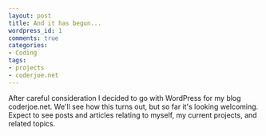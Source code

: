 ```yaml
--- 
layout: post
title: And it has begun...
wordpress_id: 1
comments: true
categories: 
- Coding
tags: 
- projects
- coderjoe.net
---
```


After careful consideration I decided to go with WordPress for my blog coderjoe.net.
We'll see how this turns out, but so far it's looking welcoming.
Expect to see posts and articles relating to myself, my current projects, and related topics.
